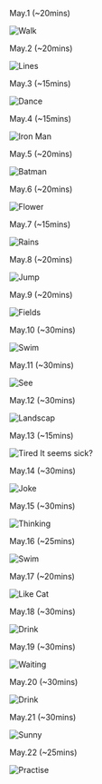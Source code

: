 May.1 (~20mins)

![Walk](1.jpg)

May.2 (~20mins)

![Lines](2.jpg)

May.3 (~15mins)

![Dance](3.jpg)

May.4 (~15mins)

![Iron Man](4.jpg)

May.5 (~20mins)

![Batman](5.jpg)

May.6 (~20mins)

![Flower](6.jpg)

May.7 (~15mins)

![Rains](7.jpg)

May.8 (~20mins)

![Jump](8.jpg)

May.9 (~20mins)

![Fields](9.jpg)

May.10 (~30mins)

![Swim](10.jpg)

May.11 (~30mins)

![See](11.jpg)

May.12 (~30mins)

![Landscap](12.jpg)

May.13 (~15mins)

![Tired](13.jpg) It seems sick?

May.14 (~30mins)

![Joke](14.jpg)

May.15 (~30mins)

![Thinking](15.jpg)

May.16 (~25mins)

![Swim](16.jpg)

May.17 (~20mins)

![Like Cat](17.jpg)

May.18 (~30mins)

![Drink](18.jpg)

May.19 (~30mins)

![Waiting](19.jpg)

May.20 (~30mins)

![Drink](20.jpg)

May.21 (~30mins)

![Sunny](21.jpg)

May.22 (~25mins)

![Practise](22.jpg)

